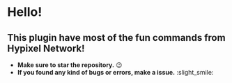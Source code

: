 # Hello!

## This plugin have most of the fun commands from Hypixel Network!

* **Make sure to star the repository.** :wink:
* **If you found any kind of bugs or errors, make a issue.** :slight_smile:
